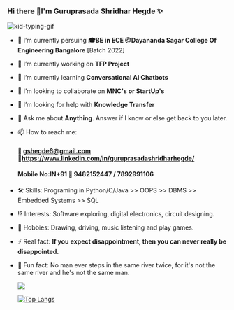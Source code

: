 ### Hi there 👋I'm Guruprasada Shridhar Hegde ✨
![kid-typing-gif](https://user-images.githubusercontent.com/85961223/147409984-eca97ac6-0182-48fc-895c-5feda1a819f1.gif)

- 🌱 I’m currently persuing **🎓BE in ECE @Dayananda Sagar College Of Engineering Bangalore** [Batch 2022]

- 🔭 I’m currently working on **TFP Project**

- 🌱 I’m currently learning **Conversational AI Chatbots**

- 👯 I’m looking to collaborate on **MNC's or StartUp's**

- 🤔 I’m looking for help with **Knowledge Transfer**

- 💬 Ask me about **Anything**. Answer if I know or else get back to you later.

- 📫 How to reach me: 
    #### 📧 gshegde6@gmail.com 🔗https://www.linkedin.com/in/guruprasadashridharhegde/ 
    #### Mobile No:IN+91 📲 9482152447 / 7892991106      
    
- 🛠 Skills: Programing in Python/C/Java >> OOPS >> DBMS >> Embedded Systems >> SQL

- ⁉️ Interests: Software exploring, digital electronics, circuit designing.

- 📍 Hobbies: Drawing, driving, music listening and play games.

- ⚡ Real fact: **If you expect disappointment, then you can never really be disappointed.**

- 🎉 Fun fact: No man ever steps in the same river twice, for it's not the same river and he's not the same man.


  <img src="https://github-readme-stats.vercel.app/api?username=GuruprasadaShridharHegde&&show_icons=true&title_color=ffffff&icon_color=bb2acf&text_color=daf7dc&bg_color=191919">
  
  [![Top Langs](https://github-readme-stats.vercel.app/api/top-langs/?username=GuruprasadaShridharHegde)](https://github.com/GuruprasadaShridharHegde/github-readme-stats)
